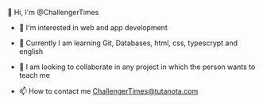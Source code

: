 👋 Hi, I'm @ChallengerTimes

- 👀 I'm interested in web and app development

- 🌱 Currently I am learning Git, Databases, html, css, typescrypt and english

- 💞️ I am looking to collaborate in any project in which the person wants to teach me

- 📫 How to contact me ChallengerTimes@tutanota.com

<!---
ChallengerTimes/ChallengerTimes is a ✨ special ✨ repository because its `README.md` (this file) appears on your GitHub profile.
You can click the Preview link to take a look at your changes.
--->
